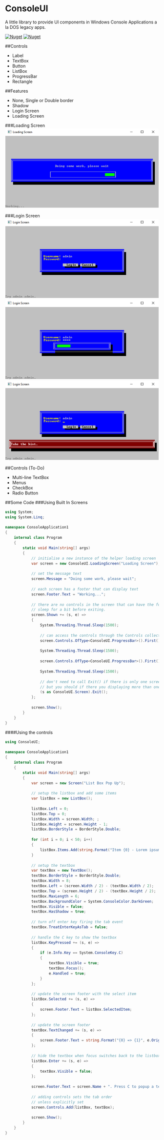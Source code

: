 # ConsoleUI
A little library to provide UI components in Windows Console Applications a la DOS legacy apps.

[![Nuget](https://img.shields.io/nuget/dt/consoleUI.svg)](http://nuget.org/packages/consoleUI)
[![Nuget](https://img.shields.io/nuget/v/consoleUI.svg)](http://nuget.org/packages/consoleUI)

##Controls

  * Label
  * TextBox
  * Button
  * ListBox
  * ProgressBar
  * Rectangle

##Features

  * None, Single or Double border
  * Shadow
  * Login Screen
  * Loading Screen

###Loading Screen
![Docs](https://raw.githubusercontent.com/GlenConway/ConsoleUI/master/docs/images/loading-screen.png)

###Login Screen
![Docs](https://raw.githubusercontent.com/GlenConway/ConsoleUI/master/docs/images/login-screen-1.png)
![Docs](https://raw.githubusercontent.com/GlenConway/ConsoleUI/master/docs/images/login-screen-2.png)
![Docs](https://raw.githubusercontent.com/GlenConway/ConsoleUI/master/docs/images/login-screen-3.png)

##Controls (To-Do)

  * Multi-line TextBox
  * Menus
  * CheckBox
  * Radio Button

##Some Code
###Using Built In Screens
``` C#
using System;
using System.Linq;

namespace ConsoleApplication1
{
    internal class Program
    {
        static void Main(string[] args)
        {
            // initialise a new instance of the helper loading screen
            var screen = new ConsoleUI.LoadingScreen("Loading Screen");

            // set the message text
            screen.Message = "Doing some work, please wait";

            // each screen has a footer that can display text
            screen.Footer.Text = "Working...";

            // there are no controls in the screen that can have the focus so
            // sleep for a bit before exiting.
            screen.Shown += (s, e) =>
            {
                System.Threading.Thread.Sleep(1500);

                // can access the controls through the Controls collection
                screen.Controls.OfType<ConsoleUI.ProgressBar>().First().BlockColor = ConsoleColor.Yellow;

                System.Threading.Thread.Sleep(1500);

                screen.Controls.OfType<ConsoleUI.ProgressBar>().First().BlockColor = ConsoleColor.Red;

                System.Threading.Thread.Sleep(1500);

                // don't need to call Exit() if there is only one screen
                // but you should if there you displaying more than one screen
                (s as ConsoleUI.Screen).Exit();
            };

            screen.Show();
        }
    }
}
```
####Using the controls
```C#
using ConsoleUI;

namespace ConsoleApplication1
{
    internal class Program
    {
        static void Main(string[] args)
        {
            var screen = new Screen("List Box Pop Up");

            // setup the listbox and add some items
            var listBox = new ListBox();

            listBox.Left = 0;
            listBox.Top = 0;
            listBox.Width = screen.Width; ;
            listBox.Height = screen.Height - 1;
            listBox.BorderStyle = BorderStyle.Double;

            for (int i = 0; i < 50; i++)
            {
                listBox.Items.Add(string.Format("Item {0} - Lorem ipsum dolor sit amet, consectetur adipiscing elit, sed do eiusmod tempor incididunt ut labore et dolore magna aliqua", i + 1));
            }

            // setup the textbox
            var textBox = new TextBox();
            textBox.BorderStyle = BorderStyle.Double;
            textBox.Width = 8;
            textBox.Left = (screen.Width / 2) - (textBox.Width / 2);
            textBox.Top = (screen.Height / 2) - (textBox.Height / 2);
            textBox.MaxLength = 6;
            textBox.BackgroundColor = System.ConsoleColor.DarkGreen;
            textBox.Visible = false;
            textBox.HasShadow = true;

            // turn off enter key firing the tab event
            textBox.TreatEnterKeyAsTab = false;

            // handle the C key to show the textbox
            listBox.KeyPressed += (s, e) =>
            {
                if (e.Info.Key == System.ConsoleKey.C)
                {
                    textBox.Visible = true;
                    textBox.Focus();
                    e.Handled = true;
                }
            };

            // update the screen footer with the select item
            listBox.Selected += (s, e) =>
            {
                screen.Footer.Text = listBox.SelectedItem;
            };

            // update the screen footer
            textBox.TextChanged += (s, e) =>
            {
                screen.Footer.Text = string.Format("{0} => {1}", e.OrignalText ?? string.Empty, e.NewText);
            };

            // hide the textbox when focus switches back to the listbox
            listBox.Enter += (s, e) =>
            {
                textBox.Visible = false;
            };

            screen.Footer.Text = screen.Name + ". Press C to popup a text box, enter or escape.";

            // adding controls sets the tab order
            // unless explicitly set
            screen.Controls.Add(listBox, textBox);

            screen.Show();
        }
    }
}
```